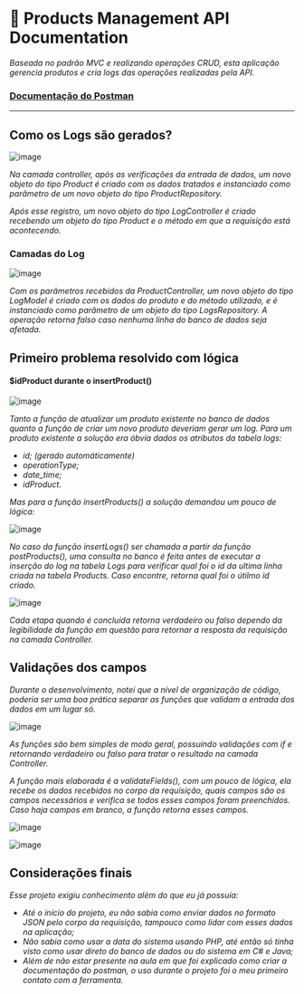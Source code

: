 <h1>📄 Products Management API Documentation</h1>

<p><i>
 Baseada no padrão MVC e realizando operações CRUD, esta aplicação gerencia produtos e cria logs das operações realizadas pela API.
</p></i>

<h3><a href="https://documenter.getpostman.com/view/37986149/2sAXqzWyKi">Documentação do Postman</a></h3>

<hr />

###

<h2>Como os Logs são gerados?</h2>

![image](https://github.com/user-attachments/assets/6fa321ed-520a-4271-990d-33cb950a76bd)


<p><i>
  Na camada controller, após as verificações da entrada de dados, um novo objeto do tipo Product é criado com os dados tratados e instanciado como parâmetro de um novo objeto do tipo ProductRepository.
</p>
<p>
  Após esse registro, um novo objeto do tipo LogController é criado recebendo um objeto do tipo Product e o método em que a requisição está acontecendo.
</p></i>

<h3>Camadas do Log</h3>

![image](https://github.com/user-attachments/assets/4fbf3bbf-fdc3-481c-848c-592881d318d2)


<p><i>
  Com os parâmetros recebidos da ProductController, um novo objeto do tipo LogModel é criado com os dados do produto e do método utilizado, e é instanciado como parâmetro de um objeto do tipo LogsRepository. A operação retorna falso caso nenhuma linha do banco de dados seja afetada.
</p></i>

###

<h2>Primeiro problema resolvido com lógica</h2>
<h4>$idProduct durante o insertProduct()</h4>

![image](https://github.com/user-attachments/assets/723a818e-f7ea-47d6-87ae-da4d9f155f97)

<p><i>
  Tanto a função de atualizar um produto existente no banco de dados quanto a função de criar um novo produto deveriam gerar um log. Para um produto existente a solução era óbvia dados os atributos da tabela logs:
  <ul>
    <li>id; (gerado automáticamente)</li>
    <li>operationType;</li>
    <li>date_time;</li>
    <li>idProduct.</li>
  </ul>
</p>

<p>
  Mas para a função insertProducts() a solução demandou um pouco de lógica:
</p>
</i>

![image](https://github.com/user-attachments/assets/30f36082-9ccf-449c-b056-78e2d991f702)

<p><i>
  No caso da função insertLogs() ser chamada a partir da função postProducts(), uma consulta no banco é feita antes de executar a inserção do log na tabela Logs para verificar qual foi o id da ultima linha criada na tabela Products. Caso encontre, retorna qual foi o 
  útilmo id criado.
</i></p>

![image](https://github.com/user-attachments/assets/0c0cfff9-896e-413b-a55a-6bd920a919f8)

<p><i>
  Cada etapa quando é concluída retorna verdadeiro ou falso dependo da legibilidade da função em questão para retornar a resposta da requisição na camada Controller.
</p></i>

###

<h2>Validações dos campos</h2>

<p><i>
  Durante o desenvolvimento, notei que a nível de organização de código, poderia ser uma boa prática separar as funções que validam a entrada dos dados em um lugar só.
</p></i>

![image](https://github.com/user-attachments/assets/4501f858-110f-47da-b225-c306970757da)


<p><i>
  As funções são bem simples de modo geral, possuindo validações com if e retornando verdadeiro ou falso para tratar o resultado na camada Controller.
</p>
<p>
  A função mais elaborada é a validateFields(), com um pouco de lógica, ela recebe os dados recebidos no corpo da requisição, quais campos são os campos necessários e verifica se todos esses campos foram preenchidos. Caso haja campos em branco, a função retorna esses campos.
</p>
</i>

![image](https://github.com/user-attachments/assets/e941f8de-273f-49e8-a64d-c5609fc2bcdc)

![image](https://github.com/user-attachments/assets/adeb6b92-0367-4a6c-90f1-5b2ac8c0f400)

###

<h2>Considerações finais</h2>

<p><i>
  Esse projeto exigiu conhecimento além do que eu já possuía:
  <ul>
    <li>Até o início do projeto, eu não sabia como enviar dados no formato JSON pelo corpo da requisição, tampouco como lidar com esses dados na aplicação;</li>
    <li>Não sabia como usar a data do sistema usando PHP, até então só tinha visto como usar direto do banco de dados ou do sistema em C# e Java;</li>
    <li>Além de não estar presente na aula em que foi explicado como criar a documentação do postman, o uso durante o projeto foi o meu primeiro contato com a ferramenta.</li>
  </ul>
</i></p>
